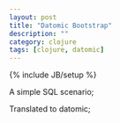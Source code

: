 ```yaml
---
layout: post
title: "Datomic Bootstrap"
description: ""
category: clojure
tags: [clojure, datomic]
---
```

{% include JB/setup %}

A simple SQL scenario;

<script src="https://gist.github.com/martintrojer/6389083.js?file=h2.clj"></script>

Translated to datomic;

<script src="https://gist.github.com/martintrojer/6389083.js?file=datomic.clj"></script>
